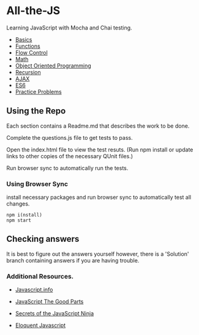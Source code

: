 # All-the-JS
Learning JavaScript with Mocha and Chai testing.

- [Basics](./00-Basics)
- [Functions](./functions)
- [Flow Control](./Flow-Control)
- [Math](./Math)
- [Object Oriented Programming](./Object-Oriented-Programming)
- [Recursion](./recursion)
- [AJAX](./AJAX)
- [ES6](./ES6)
- [Practice Problems](./Practice-Problems)

## Using the Repo
Each section contains a Readme.md that describes the work to be done.

Complete the questions.js file to get tests to pass.

Open the index.html file to view the test resuts. (Run npm install or update links to other copies of the necessary QUnit files.)

Run browser sync to automatically run the tests.

### Using Browser Sync
install necessary packages and run browser sync to automatically test all changes.
```
npm i(nstall)
npm start
```

## Checking answers
It is best to figure out the answers yourself however, there is a 'Solution' branch containing answers if you are having trouble.

### Additional Resources.

- [Javascript.info](http://javascript.info/)

- [JavaScript The Good Parts](https://www.amazon.com/s?field-keywords=javascript+the+good+parts)

- [Secrets of the JavaScript Ninja](https://www.manning.com/books/secrets-of-the-javascript-ninja-second-edition)

- [Eloquent Javascript](https://eloquentjavascript.net/)